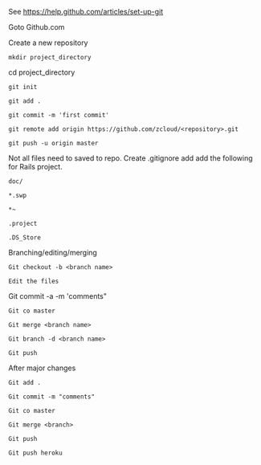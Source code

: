 See https://help.github.com/articles/set-up-git

Goto Github.com

Create a new repository

	mkdir project_directory
	
  cd project_directory
  
	git init
  
	git add .
  
	git commit -m 'first commit'
  
	git remote add origin https://github.com/zcloud/<repository>.git
  
	git push -u origin master
	
	
Not all files need to saved to repo. Create .gitignore add add the following for Rails project.
	
	doc/
	
	*.swp
	
	*~
	
	.project
	
	.DS_Store
	
Branching/editing/merging

	Git checkout -b <branch name>
	
	Edit the files

Git commit -a -m 'comments"

	Git co master
	
	Git merge <branch name>
	
	Git branch -d <branch name>
	
	Git push
	
After  major changes

	Git add .
	
	Git commit -m "comments"
	
	Git co master
	
	Git merge <branch>
	
	Git push
	
	Git push heroku

